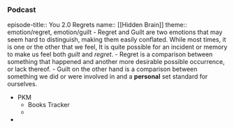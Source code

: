 ### Podcast
episode-title:: You 2.0 Regrets
name:: [[Hidden Brain]]
theme:: emotion/regret, emotion/guilt
	- Regret and Guilt are two emotions that may seem hard to distinguish, making them easily conflated. While most times, it is one or the other that we feel, It is quite possible for an incident or memory to make us feel both *guilt* and *regret*.
	- Regret is a comparison between something that happened and another more desirable possible occurrence, or lack thereof.
	- Guilt on the other hand is a comparison between something we did or were involved in and a **personal** set standard for ourselves.
- PKM
	- Books Tracker
	-
-